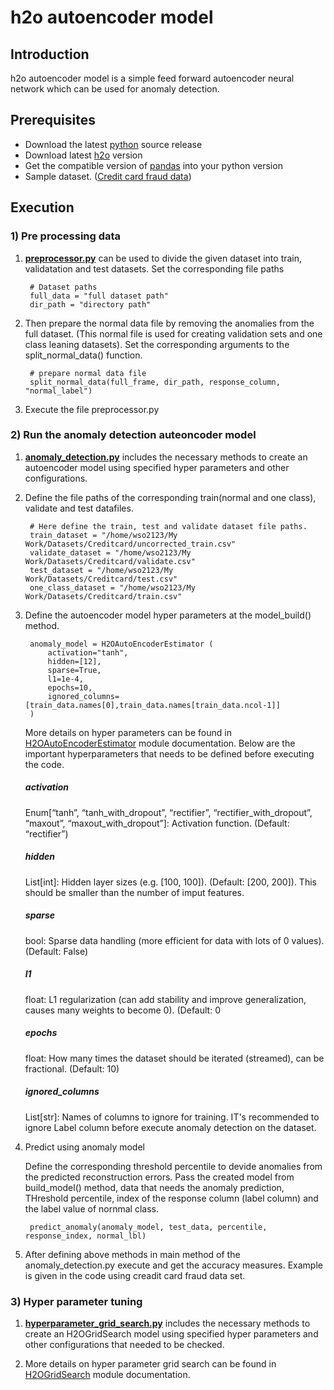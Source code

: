 # h2o autoencoder model

## Introduction
h2o autoencoder model is a simple feed forward autoencoder neural network which can be used for anomaly detection.

## Prerequisites

- Download the latest [python](https://www.python.org/downloads/) source release
- Download latest [h2o](http://docs.h2o.ai/h2o/latest-stable/index.html)  version
- Get the compatible version of [pandas](http://pandas.pydata.org/pandas-docs/stable/install.html) into your python version
- Sample dataset. ([Credit card fraud data](https://www.kaggle.com/dalpozz/creditcardfraud))

## Execution

### 1) Pre processing data

1. **[preprocessor.py](https://github.com/TSKumarage/Python_Autoencoder/blob/master/h2o_autoencoder/preprocessor.py)** can be used to divide the given dataset into train, validatation and test datasets. Set the corresponding file paths

        # Dataset paths
        full_data = "full dataset path"
        dir_path = "directory path"

2. Then prepare the normal data file by removing the anomalies from the full dataset. (This normal file is used for creating validation sets and one class leaning datasets). Set the corresponding arguments to the split_normal_data() function.

        # prepare normal data file
        split_normal_data(full_frame, dir_path, response_column, "normal_label")

3. Execute the file preprocessor.py

### 2) Run the anomaly detection auteoncoder model

1. **[anomaly_detection.py](https://github.com/TSKumarage/Python_Autoencoder/blob/master/h2o_autoencoder/anomaly_detection.py)** includes the necessary methods to create an autoencoder model using specified hyper parameters and other configurations.

2. Define the file paths of the corresponding train(normal and one class), validate and test datafiles.

        # Here define the train, test and validate dataset file paths.
        train_dataset = "/home/wso2123/My  Work/Datasets/Creditcard/uncorrected_train.csv"
        validate_dataset = "/home/wso2123/My  Work/Datasets/Creditcard/validate.csv"
        test_dataset = "/home/wso2123/My  Work/Datasets/Creditcard/test.csv"
        one_class_dataset = "/home/wso2123/My  Work/Datasets/Creditcard/train.csv"

3. Define the autoencoder model hyper parameters at the model_build() method.

        anomaly_model = H2OAutoEncoderEstimator (
            activation="tanh",
            hidden=[12],
            sparse=True,
            l1=1e-4,
            epochs=10,
            ignored_columns=[train_data.names[0],train_data.names[train_data.ncol-1]]
        )

     More details on hyper parameters can be found in [H2OAutoEncoderEstimator](http://docs.h2o.ai/h2o/latest-stable/h2o-py/docs/modeling.html#h2oautoencoderestimator) module documentation.
Below are the important hyperparameters that needs to be defined before executing the code.
   ##### activation
   Enum[“tanh”, “tanh_with_dropout”, “rectifier”, “rectifier_with_dropout”, “maxout”, “maxout_with_dropout”]: Activation function. (Default: “rectifier”)

   ##### hidden
    List[int]: Hidden layer sizes (e.g. [100, 100]). (Default: [200, 200]). This should be smaller than the number of imput features.

   ##### sparse
    bool: Sparse data handling (more efficient for data with lots of 0 values). (Default: False)

   ##### l1
    float: L1 regularization (can add stability and improve generalization, causes many weights to become 0). (Default: 0

   ##### epochs
    float: How many times the dataset should be iterated (streamed), can be fractional. (Default: 10)

   ##### ignored_columns
    List[str]: Names of columns to ignore for training. IT's recommended to ignore Label column before execute anomaly detection on the dataset.

4. Predict using anomaly model

      Define the corresponding threshold percentile to devide anomalies from the predicted reconstruction errors. Pass the created model from build_model() method, data that needs the anomaly prediction, THreshold percentile, index of the response column (label column) and the label value of nornmal class.

        predict_anomaly(anomaly_model, test_data, percentile, response_index, normal_lbl)

5. After defining above methods in main  method of the anomaly_detection.py execute and get the accuracy measures. Example is given in the code using creadit card fraud data set.

### 3) Hyper parameter tuning

1. **[hyperparameter_grid_search.py](https://github.com/TSKumarage/Python_Autoencoder/blob/master/h2o_autoencoder/hyperparameter_grid_search.py)** includes the necessary methods to create an H2OGridSearch model using specified hyper parameters and other configurations that needed to be checked.

2. More details on hyper parameter grid search can be found in [H2OGridSearch](http://docs.h2o.ai/h2o/latest-stable/h2o-py/docs/modeling.html#module-h2o.grid.grid_search) module documentation.

